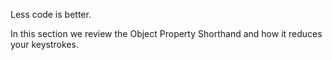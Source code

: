 Less code is better. 

In this section we review the Object Property Shorthand and how it reduces your keystrokes.